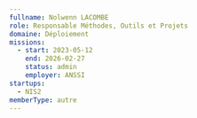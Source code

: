```yaml
---
fullname: Nolwenn LACOMBE
role: Responsable Méthodes, Outils et Projets
domaine: Déploiement
missions:
  - start: 2023-05-12
    end: 2026-02-27
    status: admin
    employer: ANSSI
startups:
  - NIS2
memberType: autre
---
```


